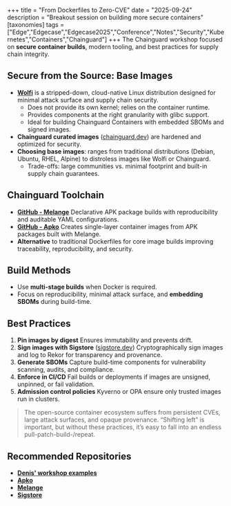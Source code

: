 +++
title = "From Dockerfiles to Zero-CVE"
date = "2025-09-24"
description = "Breakout session on building more secure containers"
[taxonomies]
tags = ["Edge","Edgecase","Edgecase2025","Conference","Notes","Security","Kubernetes","Containers","Chainguard"]
+++
The Chainguard workshop focused on **secure container builds**, modern tooling, and best practices for supply chain integrity.

## Secure from the Source: Base Images
- **[Wolfi](https://github.com/wolfi-dev)** is a stripped-down, cloud-native Linux distribution designed for minimal attack surface and supply chain security.
    - Does not provide its own kernel; relies on the container runtime.
    - Provides components at the right granularity with glibc support.
    - Ideal for building Chainguard Containers with embedded SBOMs and signed images.
- **Chainguard curated images** ([chainguard.dev](https://chainguard.dev/)) are hardened and optimized for security.
- **Choosing base images**: ranges from traditional distributions (Debian, Ubuntu, RHEL, Alpine) to distroless images like Wolfi or Chainguard.
    - Trade-offs: large communities vs. minimal footprint and built-in supply chain guarantees.
    
## Chainguard Toolchain

- **[GitHub - Melange](https://github.com/chainguard-dev/melange)**
  Declarative APK package builds with reproducibility and auditable YAML configurations.
- **[GitHub - Apko](https://github.com/chainguard-dev/apko)**
  Creates single-layer container images from APK packages built with Melange.
- **Alternative** to traditional Dockerfiles for core image builds improving traceability, reproducibility, and security.

## Build Methods

- Use **multi-stage builds** when Docker is required.
- Focus on reproducibility, minimal attack surface, and **embedding SBOMs** during build-time.

## Best Practices

1. **Pin images by digest** 
   Ensures immutability and prevents drift.
2. **Sign images with Sigstore** ([sigstore.dev](https://sigstore.dev)) 
   Cryptographically sign images and log to Rekor for transparency and provenance.
3. **Generate SBOMs** 
   Capture build-time components for vulnerability scanning, audits, and compliance.
4. **Enforce in CI/CD** 
   Fail builds or deployments if images are unsigned, unpinned, or fail validation.
5. **Admission control policies** 
   Kyverno or OPA ensure only trusted images run in clusters.

> The open-source container ecosystem suffers from persistent CVEs, large attack surfaces, and opaque provenance. “Shifting left” is important, but without these practices, it’s easy to fall into an endless pull-patch-build-/repeat.

## Recommended Repositories

- **[Denis' workshop examples](https://github.com/maligin/partner-enablement-workshop)**
- **[Apko](https://github.com/chainguard-dev/apko)**
- **[Melange](https://github.com/chainguard-dev/melange)**
- **[Sigstore](https://github.com/sigstore)** 